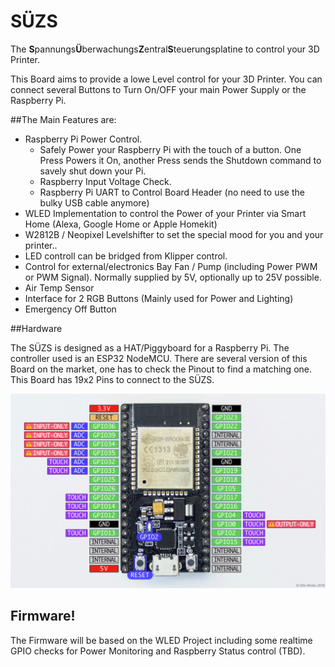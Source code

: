 # SÜZS
The **S**pannungs**Ü**berwachungs**Z**entral**S**teuerungsplatine to control your 3D Printer.

This Board aims to provide a lowe Level control for your 3D Printer. You can connect several Buttons to Turn On/OFF your main Power Supply or the Raspberry Pi.

##The Main Features are:

* Raspberry Pi Power Control. 
  * Safely Power your Raspberry Pi with the touch of a button. One Press Powers it On, another Press sends the Shutdown command to savely shut down your Pi.
  * Raspberry Input Voltage Check.
  * Raspberry Pi UART to Control Board Header (no need to use the bulky USB cable anymore)
* WLED Implementation to control the Power of your Printer via Smart Home (Alexa, Google Home or Apple Homekit)
* W2812B / Neopixel Levelshifter to set the special mood for you and your printer..
* LED controll can be bridged from Klipper control.
* Control for external/electronics Bay Fan / Pump (including Power PWM or PWM Signal). Normally supplied by 5V, optionally up to 25V possible.
* Air Temp Sensor
* Interface for 2 RGB Buttons (Mainly used for Power and Lighting)
* Emergency Off Button

##Hardware

The SÜZS is designed as a HAT/Piggyboard for a Raspberry Pi. The controller used is an ESP32 NodeMCU. 
There are several version of this Board on the market, one has to check the Pinout to find a matching one.
This Board has 19x2 Pins to connect to the SÜZS.

![ESP32 NODE-MCU](/images/nodemcu_esp32-full.jpg)


## Firmware!

The Firmware will be based on the WLED Project including some realtime GPIO checks for Power Monitoring and Raspberry Status control (TBD).